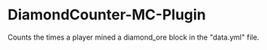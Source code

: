 # DiamondCounter-MC-Plugin
Counts the times a player mined a diamond_ore block in the "data.yml" file.
